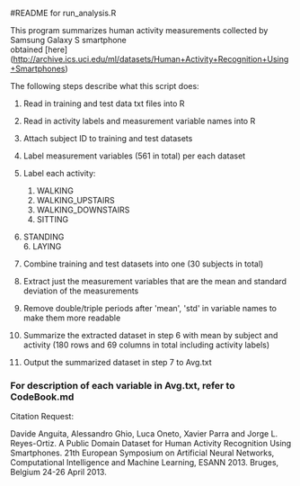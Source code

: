 #README for run_analysis.R

This program summarizes human activity measurements collected by Samsung Galaxy S smartphone	
obtained [here] (http://archive.ics.uci.edu/ml/datasets/Human+Activity+Recognition+Using+Smartphones)

The following steps describe what this script does:	

1. Read in training and test data txt files into R

2. Read in activity labels and measurement variable names into R

3. Attach subject ID to training and test datasets

4. Label measurement variables (561 in total) per each dataset

5. Label each activity:		
   1. WALKING	
   2. WALKING_UPSTAIRS		
   3. WALKING_DOWNSTAIRS			
   4. SITTING	
   
5. STANDING		
   6. LAYING		

	
6. Combine training and test datasets into one (30 subjects in total)

7. Extract just the measurement variables that are the mean and standard deviation of the measurements

8. Remove double/triple periods after 'mean', 'std' in variable names to make them more readable

9. Summarize the extracted dataset in step 6 with mean by subject and activity 
   (180 rows and 69 columns in total including activity labels)

10. Output the summarized dataset in step 7 to Avg.txt 
	
### For description of each variable in Avg.txt, refer to CodeBook.md


Citation Request:		

Davide Anguita, Alessandro Ghio, Luca Oneto, Xavier Parra and Jorge L. Reyes-Ortiz. 
A Public Domain Dataset for Human Activity Recognition Using Smartphones. 21th European Symposium on Artificial Neural Networks, Computational Intelligence and Machine Learning, ESANN 2013. Bruges, Belgium 24-26 April 2013.